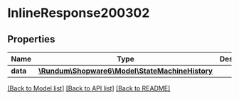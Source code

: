 # InlineResponse200302

## Properties
Name | Type | Description | Notes
------------ | ------------- | ------------- | -------------
**data** | [**\Rundum\Shopware6\Model\StateMachineHistory**](StateMachineHistory.md) |  | [optional] 

[[Back to Model list]](../../README.md#documentation-for-models) [[Back to API list]](../../README.md#documentation-for-api-endpoints) [[Back to README]](../../README.md)

